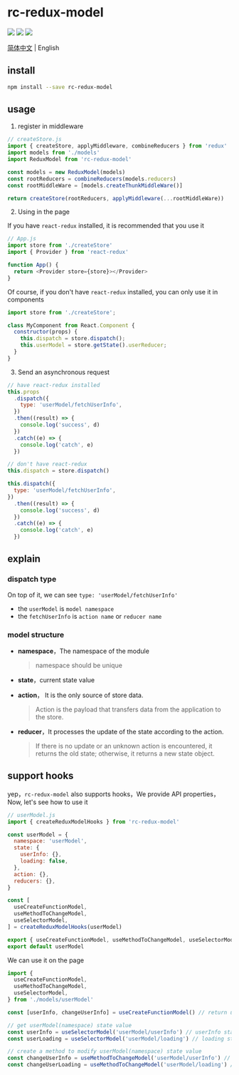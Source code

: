# rc-redux-model

<img src="https://img.shields.io/badge/rc--redux--modal-v0.0.1-blue" />

<img src="https://img.shields.io/badge/redux-^4.0.1-yellow" />

<img src="https://img.shields.io/badge/author-PDK-inactive" />

[简体中文](./README.md) | English

## install

```bash
npm install --save rc-redux-model
```

## usage

1. register in middleware

```js
// createStore.js
import { createStore, applyMiddleware, combineReducers } from 'redux'
import models from './models'
import ReduxModel from 'rc-redux-model'

const models = new ReduxModel(models)
const rootReducers = combineReducers(models.reducers)
const rootMiddleWare = [models.createThunkMiddleWare()]

return createStore(rootReducers, applyMiddleware(...rootMiddleWare))
```

2. Using in the page

If you have `react-redux` installed, it is recommended that you use it

```js
// App.js
import store from './createStore'
import { Provider } from 'react-redux'

function App() {
  return <Provider store={store}></Provider>
}
```

Of course, if you don't have `react-redux` installed, you can only use it in components

```js
import store from './createStore';

class MyComponent from React.Component {
  constructor(props) {
    this.dispatch = store.dispatch();
    this.userModel = store.getState().userReducer;
  }
}
```

3. Send an asynchronous request

```js
// have react-redux installed
this.props
  .dispatch({
    type: 'userModel/fetchUserInfo',
  })
  .then((result) => {
    console.log('success', d)
  })
  .catch((e) => {
    console.log('catch', e)
  })

// don't have react-redux
this.dispatch = store.dispatch()

this.dispatch({
  type: 'userModel/fetchUserInfo',
})
  .then((result) => {
    console.log('success', d)
  })
  .catch((e) => {
    console.log('catch', e)
  })
```

## explain

### dispatch type

On top of it, we can see `type: 'userModel/fetchUserInfo'`

- the `userModel` is `model namespace`
- the `fetchUserInfo` is `action name` or `reducer name`

### model structure

- **namespace**，The namespace of the module

  > namespace should be unique

- **state**，current state value

- **action**， It is the only source of store data.

  > Action is the payload that transfers data from the application to the store.

- **reducer**，It processes the update of the state according to the action.
  > If there is no update or an unknown action is encountered, it returns the old state; otherwise, it returns a new state object.

## support hooks

yep，`rc-redux-model` also supports hooks，We provide API properties，Now, let's see how to use it

```js
// userModel.js
import { createReduxModelHooks } from 'rc-redux-model'

const userModel = {
  namespace: 'userModel',
  state: {
    userInfo: {},
    loading: false,
  },
  action: {},
  reducers: {},
}

const [
  useCreateFunctionModel,
  useMethodToChangeModel,
  useSelectorModel,
] = createReduxModelHooks(userModel)

export { useCreateFunctionModel, useMethodToChangeModel, useSelectorModel }
export default userModel
```

We can use it on the page

```js
import {
  useCreateFunctionModel,
  useMethodToChangeModel,
  useSelectorModel,
} from './models/userModel'

const [userInfo, changeUserInfo] = useCreateFunctionModel() // return userInfo state and change userInfo function

// get userModel(namespace) state value
const userInfo = useSelectorModel('userModel/userInfo') // userInfo state value
const userLoading = useSelectorModel('userModel/loading') // loading state value

// create a method to modify userModel(namespace) state value
const changeUserInfo = useMethodToChangeModel('userModel/userInfo') // change userInfo state value
const changeUserLoading = useMethodToChangeModel('userModel/loading') // change loading state value
```
